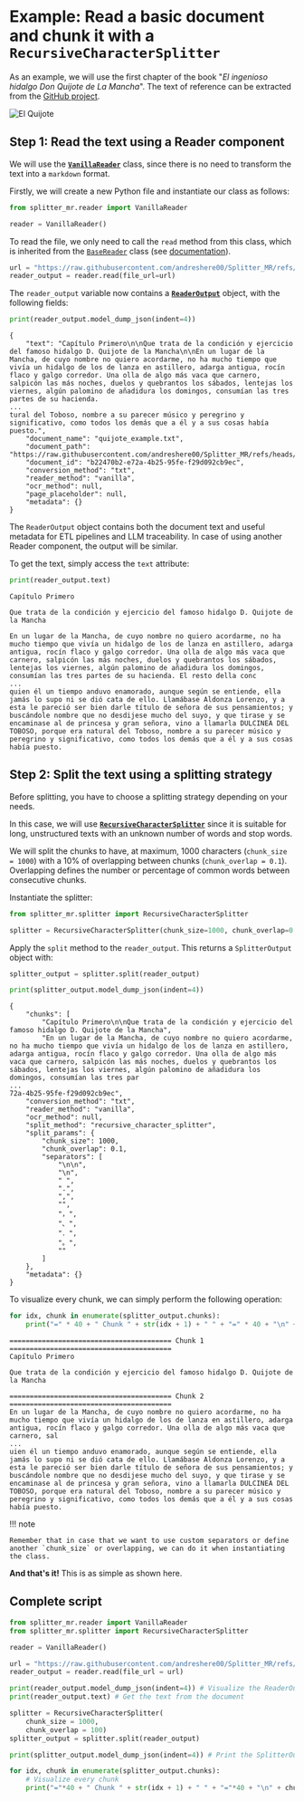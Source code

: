 # **Example**: Read a basic document and chunk it with a `RecursiveCharacterSplitter`

As an example, we will use the first chapter of the book "*El ingenioso hidalgo Don Quijote de La Mancha*". The text of reference can be extracted from the [GitHub project](https://github.com/andreshere00/Splitter_MR).

![El Quijote](https://www.cartv.es/thumbs/990x750r/2021-05/quijote-1-1-.jpg)

## Step 1: Read the text using a Reader component

We will use the [**`VanillaReader`**](https://andreshere00.github.io/Splitter_MR/api_reference/reader/#vanillareader) class, since there is no need to transform the text into a `markdown` format. 

Firstly, we will create a new Python file and instantiate our class as follows:


```python
from splitter_mr.reader import VanillaReader

reader = VanillaReader()
```


To read the file, we only need to call the `read` method from this class, which is inherited from the [`BaseReader`](https://andreshere00.github.io/Splitter_MR/api_reference/reader/#basereader) class (see [documentation](../../api_reference/reader.md)).


```python
url = "https://raw.githubusercontent.com/andreshere00/Splitter_MR/refs/heads/main/data/quijote_example.txt"
reader_output = reader.read(file_url=url)
```


The `reader_output` variable now contains a [**`ReaderOutput`**](https://andreshere00.github.io/Splitter_MR/api_reference/reader/#output-format) object, with the following fields:


```python
print(reader_output.model_dump_json(indent=4))
```

    {
        "text": "Capítulo Primero\n\nQue trata de la condición y ejercicio del famoso hidalgo D. Quijote de la Mancha\n\nEn un lugar de la Mancha, de cuyo nombre no quiero acordarme, no ha mucho tiempo que vivía un hidalgo de los de lanza en astillero, adarga antigua, rocín flaco y galgo corredor. Una olla de algo más vaca que carnero, salpicón las más noches, duelos y quebrantos los sábados, lentejas los viernes, algún palomino de añadidura los domingos, consumían las tres partes de su hacienda. 
    ...
    tural del Toboso, nombre a su parecer músico y peregrino y significativo, como todos los demás que a él y a sus cosas había puesto.",
        "document_name": "quijote_example.txt",
        "document_path": "https://raw.githubusercontent.com/andreshere00/Splitter_MR/refs/heads/main/data/quijote_example.txt",
        "document_id": "b22470b2-e72a-4b25-95fe-f29d092cb9ec",
        "conversion_method": "txt",
        "reader_method": "vanilla",
        "ocr_method": null,
        "page_placeholder": null,
        "metadata": {}
    }



The `ReaderOutput` object contains both the document text and useful metadata for ETL pipelines and LLM traceability. In case of using another Reader component, the output will be similar.

To get the text, simply access the `text` attribute:


```python
print(reader_output.text)
```

    Capítulo Primero
    
    Que trata de la condición y ejercicio del famoso hidalgo D. Quijote de la Mancha
    
    En un lugar de la Mancha, de cuyo nombre no quiero acordarme, no ha mucho tiempo que vivía un hidalgo de los de lanza en astillero, adarga antigua, rocín flaco y galgo corredor. Una olla de algo más vaca que carnero, salpicón las más noches, duelos y quebrantos los sábados, lentejas los viernes, algún palomino de añadidura los domingos, consumían las tres partes de su hacienda. El resto della conc
    ...
    quien él un tiempo anduvo enamorado, aunque según se entiende, ella jamás lo supo ni se dió cata de ello. Llamábase Aldonza Lorenzo, y a esta le pareció ser bien darle título de señora de sus pensamientos; y buscándole nombre que no desdijese mucho del suyo, y que tirase y se encaminase al de princesa y gran señora, vino a llamarla DULCINEA DEL TOBOSO, porque era natural del Toboso, nombre a su parecer músico y peregrino y significativo, como todos los demás que a él y a sus cosas había puesto.



## Step 2: Split the text using a splitting strategy

Before splitting, you have to choose a splitting strategy depending on your needs. 

In this case, we will use [**`RecursiveCharacterSplitter`**](https://andreshere00.github.io/Splitter_MR/api_reference/splitter/#recursivesplitter) since it is suitable for long, unstructured texts with an unknown number of words and stop words.

We will split the chunks to have, at maximum, 1000 characters (`chunk_size = 1000`) with a 10% of overlapping between chunks (`chunk_overlap = 0.1`). Overlapping defines the number or percentage of common words between consecutive chunks.

Instantiate the splitter:


```python
from splitter_mr.splitter import RecursiveCharacterSplitter

splitter = RecursiveCharacterSplitter(chunk_size=1000, chunk_overlap=0.1)
```


Apply the `split` method to the `reader_output`. This returns a `SplitterOutput` object with:


```python
splitter_output = splitter.split(reader_output)

print(splitter_output.model_dump_json(indent=4))
```

    {
        "chunks": [
            "Capítulo Primero\n\nQue trata de la condición y ejercicio del famoso hidalgo D. Quijote de la Mancha",
            "En un lugar de la Mancha, de cuyo nombre no quiero acordarme, no ha mucho tiempo que vivía un hidalgo de los de lanza en astillero, adarga antigua, rocín flaco y galgo corredor. Una olla de algo más vaca que carnero, salpicón las más noches, duelos y quebrantos los sábados, lentejas los viernes, algún palomino de añadidura los domingos, consumían las tres par
    ...
    72a-4b25-95fe-f29d092cb9ec",
        "conversion_method": "txt",
        "reader_method": "vanilla",
        "ocr_method": null,
        "split_method": "recursive_character_splitter",
        "split_params": {
            "chunk_size": 1000,
            "chunk_overlap": 0.1,
            "separators": [
                "\n\n",
                "\n",
                " ",
                ".",
                ",",
                "​",
                "，",
                "、",
                "．",
                "。",
                ""
            ]
        },
        "metadata": {}
    }



To visualize every chunk, we can simply perform the following operation:


```python
for idx, chunk in enumerate(splitter_output.chunks):
    print("=" * 40 + " Chunk " + str(idx + 1) + " " + "=" * 40 + "\n" + chunk + "\n")
```

    ======================================== Chunk 1 ========================================
    Capítulo Primero
    
    Que trata de la condición y ejercicio del famoso hidalgo D. Quijote de la Mancha
    
    ======================================== Chunk 2 ========================================
    En un lugar de la Mancha, de cuyo nombre no quiero acordarme, no ha mucho tiempo que vivía un hidalgo de los de lanza en astillero, adarga antigua, rocín flaco y galgo corredor. Una olla de algo más vaca que carnero, sal
    ...
    uien él un tiempo anduvo enamorado, aunque según se entiende, ella jamás lo supo ni se dió cata de ello. Llamábase Aldonza Lorenzo, y a esta le pareció ser bien darle título de señora de sus pensamientos; y buscándole nombre que no desdijese mucho del suyo, y que tirase y se encaminase al de princesa y gran señora, vino a llamarla DULCINEA DEL TOBOSO, porque era natural del Toboso, nombre a su parecer músico y peregrino y significativo, como todos los demás que a él y a sus cosas había puesto.
    




!!! note

    Remember that in case that we want to use custom separators or define another `chunk_size` or overlapping, we can do it when instantiating the class. 

**And that's it!** This is as simple as shown here.

## Complete script

```python
from splitter_mr.reader import VanillaReader
from splitter_mr.splitter import RecursiveCharacterSplitter

reader = VanillaReader()

url = "https://raw.githubusercontent.com/andreshere00/Splitter_MR/refs/heads/main/data/quijote_example.txt"
reader_output = reader.read(file_url = url)

print(reader_output.model_dump_json(indent=4)) # Visualize the ReaderOutput object
print(reader_output.text) # Get the text from the document

splitter = RecursiveCharacterSplitter(
    chunk_size = 1000,
    chunk_overlap = 100)
splitter_output = splitter.split(reader_output)

print(splitter_output.model_dump_json(indent=4)) # Print the SplitterOutput object

for idx, chunk in enumerate(splitter_output.chunks):
    # Visualize every chunk
    print("="*40 + " Chunk " + str(idx + 1) + " " + "="*40 + "\n" + chunk + "\n")
```
